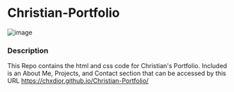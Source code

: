 # Christian-Portfolio

![image](https://github.com/chxdior/Christian-Portfolio/assets/166663778/7ca324e0-ebdb-4f29-88af-601a2f92ee6d)

### Description 
This Repo contains the html and css code for Christian's Portfolio. Included is an About Me, Projects, and Contact section that can be accessed by this URL https://chxdior.github.io/Christian-Portfolio/
